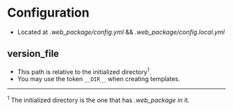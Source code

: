 <!--
id: config
tags: ''
-->

# Configuration

* Located at _.web_package/config.yml_ && _.web_package/config.local.yml_

## version_file

* This path is relative to the initialized directory<sup>1</sup>.
* You may use the token `__DIR__` when creating templates.







---
<sup>1</sup> The initialized directory is the one that has _.web_package_ in it.
